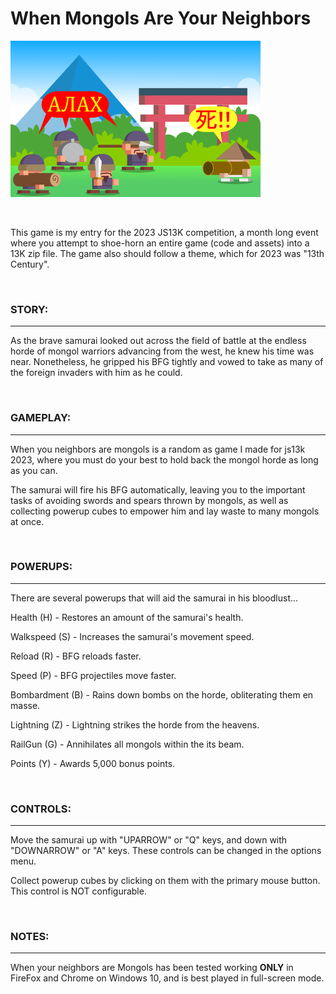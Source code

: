 # When Mongols Are Your Neighbors

![screenshot_400x250](/src/img/screenshot_400x250.png)

<br>

This game is my entry for the 2023 JS13K competition, a month long event where you attempt to shoe-horn an entire game (code and assets) into a 13K zip file. The game also should follow a theme, which for 2023 was "13th Century".

<br>

### STORY:

---

As the brave samurai looked out across the field of battle at the endless horde of mongol warriors advancing from the west, he knew his time was near. Nonetheless, he gripped his BFG tightly and vowed to take as many of the foreign invaders with him as he could.

<br>

### GAMEPLAY:
---
When you neighbors are mongols is a random as game I made for js13k 2023, where you must do your best to hold back the mongol horde as long as you can.

The samurai will fire his BFG automatically, leaving you to the important tasks of avoiding swords and spears thrown by mongols, as well as collecting powerup cubes to empower him and lay waste to many mongols at once.

<br>

### POWERUPS:

---

There are several powerups that will aid the samurai in his bloodlust...

Health (H) - Restores an amount of the samurai's health.

Walkspeed (S) - Increases the samurai's movement speed.

Reload (R) - BFG reloads faster.

Speed (P) - BFG projectiles move faster.

Bombardment (B) - Rains down bombs on the horde, obliterating them en masse.

Lightning (Z) - Lightning strikes the horde from the heavens.

RailGun (G) - Annihilates all mongols within the its beam.

Points (Y) - Awards 5,000 bonus points.

<br>

### CONTROLS:

---

Move the samurai up with "UPARROW" or "Q" keys, and down with "DOWNARROW" or "A" keys. These controls can be changed in the options menu.

Collect powerup cubes by clicking on them with the primary mouse button. This control is NOT configurable.

<br>

### NOTES:

---

When your neighbors are Mongols has been tested working **ONLY** in FireFox and Chrome on Windows 10, and is best played in full-screen mode.